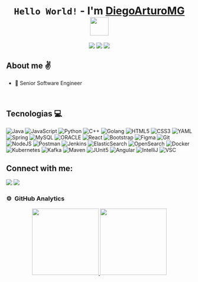 <div align="center">
    <h1 align="center"><code>Hello World!</code> - I'm <a href="https://diegoarturomg.github.io/">DiegoArturoMG</a> <img src="https://media.giphy.com/media/v1.Y2lkPTc5MGI3NjExYWdlYnF6d2Ryc3ltYjdod21vZTJ5c2E3eDJ5b29iNWlvM3poZzFtOCZlcD12MV9pbnRlcm5hbF9naWZfYnlfaWQmY3Q9cw/HqcfJIVjVObbMNPCJd/giphy.gif" width="50"/></h1>
</div>

<p align="center">
    <a href="https://youtube.com/diegoarturo2121?sub_confirmation=1"><img src="https://img.shields.io/youtube/channel/subscribers/UCtYkhkicpGp6672MoXqdzRg?style=social"/></a>
    <a href="https://diegoarturomg.github.io"><img src="https://img.shields.io/github/followers/diegoarturomg?style=social"/></a>
    <a href="https://www.linkedin.com/in/diegoarturomg"><img src="https://img.shields.io/badge/LinkedIn-blue?style=flat&logo=linkedin&logoColor=white&labelColor=blue"/></a>
    <!--<a href="https://diegoarturomg.github.io"><img src="https://img.shields.io/badge/Github%20page-black?logo=github"/></a>-->
</p>

<!--
[![YouTube Channel Subscribers](https://img.shields.io/youtube/channel/subscribers/UCtYkhkicpGp6672MoXqdzRg?style=social)](https://youtube.com/diegoarturo2121?sub_confirmation=1)
[![GitHub followers](https://img.shields.io/github/followers/diegoarturomg?style=social)](https://github.com/DiegoArturoMG)
[![Linkedin](https://img.shields.io/badge/LinkedIn-blue?style=flat&logo=linkedin&logoColor=white&labelColor=blue)](https://www.linkedin.com/in/diegoarturomg)
-->

## About me ✌️

- 📲 Senior Software Engineer
<br>

## Tecnologias 💻
![Java](https://img.shields.io/badge/Java-%23ED8B00?logo=openjdk)
![JavaScript](https://img.shields.io/badge/JavaScript-grey?logo=javascript)
![Python](https://img.shields.io/badge/Python-%2340749F?logo=python&logoColor=%23FFDD54)
![C++](https://img.shields.io/badge/C%2B%2B-%23004283?logo=C%2B%2B)
![Golang](https://img.shields.io/badge/GO-%2308AFD8?logo=GO&logoColor=white)
![HTML5](https://img.shields.io/badge/HTML-%23E34F26?logo=html5&logoColor=white)
![CSS3](https://img.shields.io/badge/CSS3-%231572B6?logo=css3)
![YAML](https://img.shields.io/badge/YAML-%23FFFFFF?logo=yaml&logoColor=%23323232)
![Spring](https://img.shields.io/badge/Spring-%236DB33F?logo=SPRING&logoColor=white)
![MySQL](https://img.shields.io/badge/MySQL-%23087699?logo=mysql&logoColor=white)
![ORACLE](https://img.shields.io/badge/Oracle-%23EF0F0F?logo=oracle&logoColor=white)
![React](https://img.shields.io/badge/React-%2320232A?logo=react&logoColor=%2308D9FF)
![Bootstrap](https://img.shields.io/badge/Bootstrap-%230D1117?logo=Bootstrap&logoColor=%237D57B5)
![Figma](https://img.shields.io/badge/Figma-%230B0923?logo=figma)
![Git](https://img.shields.io/badge/Git-%23473608?logo=git&logoColor=%23E44C30%20)
![NodeJS](https://img.shields.io/badge/NodeJs-%236DA55F?logo=node.js&logoColor=white)
![Postman](https://img.shields.io/badge/Postman-%23FF6C37?logo=postman&logoColor=white)
![Jenkins](https://img.shields.io/badge/Jenkins-%23F43A36?logo=jenkins&logoColor=white)
![ElasticSearch](https://img.shields.io/badge/ElasticSearch-%2342C0B3?logo=elasticsearch&logoColor=%23F4BF20)
![OpenSearch](https://img.shields.io/badge/OpenSearch-%23084161?logo=opensearch&logoColor=%23BBDAEC)
![Docker](https://img.shields.io/badge/Docker-%230894E3?logo=docker&logoColor=white)
![Kubernetes](https://img.shields.io/badge/Kubernetes-%233871E6?logo=kubernetes&logoColor=white)
![Kafka](https://img.shields.io/badge/Kafka-%232A2627?logo=ApacheKafka&logoColor=white)
![Maven](https://img.shields.io/badge/Maven-%23EC6C27?logo=apachemaven&logoColor=white)
![JUnit5](https://img.shields.io/badge/JUnit5-%232CA467?logo=junit5&logoColor=white)
![Angular](https://img.shields.io/badge/Angular-%23C50836?logo=angular&logoColor=white)
![IntelliJ](https://img.shields.io/badge/IntelliJ%20IDEA-%23080808?logo=IntelliJIDEA&logoColor=white)
![VSC](https://img.shields.io/badge/VSC-%230078D7?logo=visualstudiocode&logoColor=white)


## Connect with me:

<p align = "center">

[<img src="https://img.shields.io/badge/twitter-%231DA1F2.svg?&style=for-the-badge&logo=twitter&logoColor=white&color=black" />](https://twitter.com/themlphdstudent) 
[<img src="https://img.shields.io/badge/linkedin-%2312100E.svg?&style=for-the-badge&logo=linkedin&logoColor=white&color=black" />](https://www.linkedin.com/in/durgeshsamariya/)
</p>




### ⚙️ &nbsp;GitHub Analytics

<p align="center">
<a href="https://github.com/DiegoArturoMG">
  <img height="180em" src="https://github-readme-stats-eight-theta.vercel.app/api?username=DiegoArturoMG&show_icons=true&theme=algolia&include_all_commits=true&count_private=true"/>
  <img height="180em" src="https://github-readme-stats-eight-theta.vercel.app/api/top-langs/?username=DiegoArturoMG&layout=compact&langs_count=8&theme=algolia"/>
</a>
</p>
